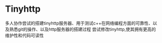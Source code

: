 # Tinyhttp
多人协作尝试的搭建tinyhttp服务器、用于测试c++在网络编程方面的可靠性、以及熟悉git的操作、以及http服务器的搭建过程
尝试修改tinyhttp,使其拥有更高的维护性和代码可读性
